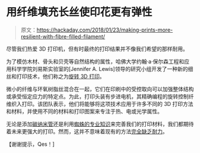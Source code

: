 # 用纤维填充长丝使印花更有弹性

> 原文：<https://hackaday.com/2018/01/23/making-prints-more-resilient-with-fibre-filled-filament/>

尽管我们热爱 3D 打印机，但有时最终的打印结果并不像我们希望的那样耐用。

为了模仿木材、骨头和贝壳等自然结构的属性，哈佛大学约翰·a·保尔森工程和应用科学学院刘易斯实验室的[Jennifer A. Lewis]领导的研究小组开发了一种新的细丝和打印技术，他们称之为[旋转 3D 打印](https://techxplore.com/news/2018-01-d-technique-yields-high-performance-composites.html)。

微小的纤维与环氧树脂丝混合在一起，它们在印刷中的受控取向可以加强整体结构或承受恒定应力的特定点。为此，打印头装有步进电机，其精确编程的旋转控制纤维织入打印。该团队表示，他们将能够将这项技术应用于许多不同的 3D 打印方法和材料，并使用不同的材料和打印图案来专注于热、电或光学属性。

无论是添加[碳纳米管](https://hackaday.com/2017/06/30/using-nanotubes-to-strengthen-3d-prints/)还是利用[蜘蛛的专业知识](https://hackaday.com/2015/02/11/learning-single-filament-printing-strength-from-arachnids/)来完善我们的打印材料，我们都期待着未来更强大的打印。然而，这并不意味着现有的方法[完全缺乏耐力](https://hackaday.com/2017/10/20/3d-printed-gear-serves-seven-months-hard-labor/)。

【谢谢提示，Qes！]